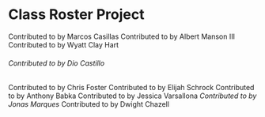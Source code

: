 # Class Roster Project

Contributed to by Marcos Casillas
Contributed to by Albert Manson III
Contributed to by Wyatt Clay Hart
###### Contributed to by Dio Castillo
Contributed to by Chris Foster
Contributed to by Elijah Schrock
Contributed to by Anthony Babka
Contributed to by Jessica Varsallona
*Contributed to by Jonas Marques*
Contributed to by Dwight Chazell